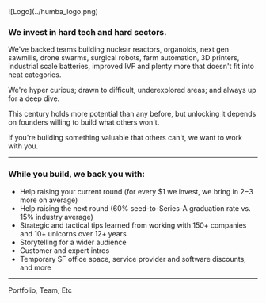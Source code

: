 <meta name="twitter:card" content="summary_large_image" />
<meta name="twitter:site" content="@humbavc" />
<meta name="twitter:image" content="https://humbaventures.com/twitter_card.png" />
<link rel="stylesheet" type="text/css" href="https://lpolovets.github.io/style.css">
<a href="#top"></a>
![Logo](../humba_logo.png)

### We invest in hard tech and hard sectors. 

We've backed teams building nuclear reactors, organoids, next gen sawmills, drone swarms, surgical robots, farm automation, 3D printers, industrial scale batteries, improved IVF and plenty more that doesn't fit into neat categories.

We're hyper curious; drawn to difficult, underexplored areas; and always up for a deep dive.

This century holds more potential than any before, but unlocking it depends on founders willing to build what others won't.

If you're building something valuable that others can't, we want to work with you.

<hr>

### While you build, we back you with:

* Help raising your current round (for every $1 we invest, we bring in $2-$3 more on average)
* Help raising the next round (60% seed-to-Series-A graduation rate vs. 15% industry average)
* Strategic and tactical tips learned from working with 150+ companies and 10+ unicorns over 12+ years
* Storytelling for a wider audience
* Customer and expert intros
* Temporary SF office space, service provider and software discounts, and more

<hr>
Portfolio, Team, Etc

